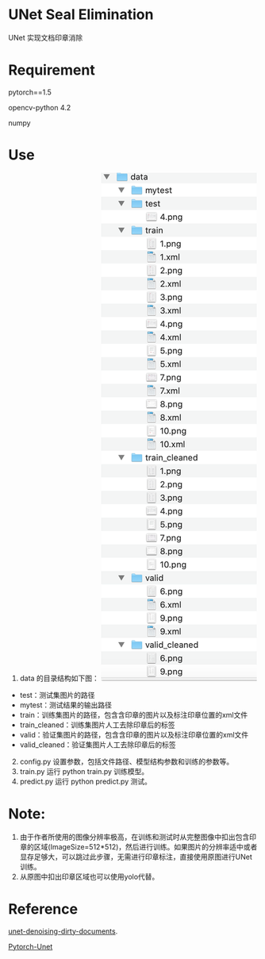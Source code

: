# UNet Seal Elimination
UNet 实现文档印章消除

# Requirement
pytorch==1.5

opencv-python 4.2

numpy

# Use
1. data 的目录结构如下图：
![data目录结构](./images/data.png)
- test：测试集图片的路径
- mytest：测试结果的输出路径
- train：训练集图片的路径，包含含印章的图片以及标注印章位置的xml文件
- train_cleaned：训练集图片人工去除印章后的标签
- valid：验证集图片的路径，包含含印章的图片以及标注印章位置的xml文件
- valid_cleaned：验证集图片人工去除印章后的标签
2. config.py 
    设置参数，包括文件路径、模型结构参数和训练的参数等。
3. train.py
    运行 python train.py 训练模型。
4. predict.py
    运行 python predict.py 测试。

# Note:
1. 由于作者所使用的图像分辨率极高，在训练和测试时从完整图像中扣出包含印章的区域(ImageSize=512*512)，然后进行训练。如果图片的分辨率适中或者显存足够大，可以跳过此步骤，无需进行印章标注，直接使用原图进行UNet训练。
2. 从原图中扣出印章区域也可以使用yolo代替。


# Reference
[unet-denoising-dirty-documents](https://github.com/1024210879/unet-denoising-dirty-documents). 

[Pytorch-Unet](https://github.com/milesial/Pytorch-UNet)

